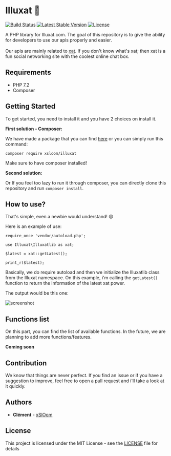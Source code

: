 # Illuxat 🚀

<p align="center">
  
[![Build Status](https://travis-ci.org/xSlOom/Illuxat.svg?branch=master)](https://travis-ci.org/xSlOom/Illuxat)
[![Latest Stable Version](https://poser.pugx.org/xsloom/illuxat/v/stable)](https://packagist.org/packages/xsloom/illuxat)
[![License](https://poser.pugx.org/xsloom/illuxat/license)](https://packagist.org/packages/xsloom/illuxat)

</p>

A PHP library for Illuxat.com. The goal of this repository is to give the ability for developers to use our apis properly and easier.
<br><br>
Our apis are mainly related to [xat](https://xat.com). If you don't know what's xat; then xat is a fun social networking site with the coolest online chat box.
## Requirements
- PHP 7.2
- Composer
## Getting Started
To get started, you need to install it and you have 2 choices on install it.

**First solution - Composer:**

We have made a package that you can find [here](https://packagist.org/packages/xsloom/illuxat) or you can simply run this command:

```
composer require xsloom/illuxat
```

Make sure to have composer installed!

**Second solution:** 

Or If you feel too lazy to run it through composer, you can directly clone this repository and run ``composer install``.
## How to use?
That's simple, even a newbie would understand! 😄 

Here is an example of use:

```
require_once 'vendor/autoload.php'; 

use Illuxat\Illuxatlib as xat;

$latest = xat::getLatest();

print_r($latest);
```

Basically, we do require autoload and then we initialize the Illuxatlib class from the Illuxat namespace. On this example, i'm calling the ```getLatest()``` function to return the information of the latest xat power.

The output would be this one:

<img src="https://i.imgur.com/kG2HVY6.png" alt="screenshot">

## Functions list
On this part, you can find the list of available functions. In the future, we are planning to add more functions/features.

**Coming soon**

## Contribution
We know that things are never perfect. If you find an issue or if you have a suggestion to improve, feel free to open a pull request and i'll take a look at it quickly.
## Authors
* **Clément** - [xSlOom](https://github.com/xSlOom)
## License
This project is licensed under the MIT License - see the [LICENSE](LICENSE) file for details
